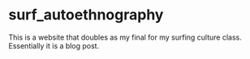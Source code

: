 # surf_autoethnography
This is a website that doubles as my final for 
my surfing culture class. Essentially it is 
a blog post.
